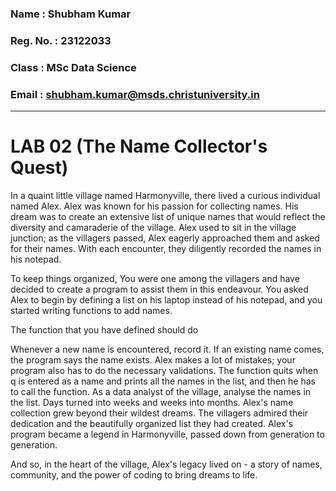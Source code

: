  ### Name : Shubham Kumar
 ### Reg. No. : 23122033
 ### Class : MSc Data Science
 ### Email : shubham.kumar@msds.christuniversity.in
<hr>

# LAB 02 (The Name Collector's Quest)
In a quaint little village named Harmonyville, there lived a curious individual named Alex. Alex was known for his passion for collecting names. His dream was to create an extensive list of unique names that would reflect the diversity and camaraderie of the village. Alex used to sit in the village junction; as the villagers passed, Alex eagerly approached them and asked for their names. With each encounter, they diligently recorded the names in his notepad.

To keep things organized, You were one among the villagers and have decided to create a program to assist them in this endeavour. You asked Alex to begin by defining a list on his laptop instead of his notepad, and you started writing functions to add names.

The function that you have defined should do

Whenever a new name is encountered, record it.
If an existing name comes, the program says the name exists.
Alex makes a lot of mistakes; your program also has to do the necessary validations.
The function quits when q is entered as a name and prints all the names in the list, and then he has to call the function.
As a data analyst of the village, analyse the names in the list.
Days turned into weeks and weeks into months. Alex's name collection grew beyond their wildest dreams. The villagers admired their dedication and the beautifully organized list they had created. Alex's program became a legend in Harmonyville, passed down from generation to generation.

And so, in the heart of the village, Alex's legacy lived on - a story of names, community, and the power of coding to bring dreams to life.
